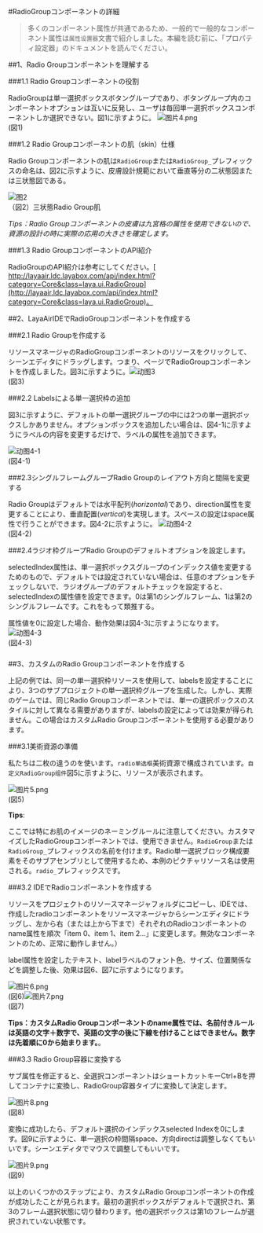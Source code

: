 #RadioGroupコンポーネントの詳細

>多くのコンポーネント属性が共通であるため、一般的で一般的なコンポーネント属性は`属性设置器`文書で紹介しました。本編を読む前に、「プロパティ設定器」のドキュメントを読んでください。

##1、Radio Groupコンポーネントを理解する

###1.1 Radio Groupコンポーネントの役割

RadioGroupは単一選択ボックスボタングループであり、ボタングループ内のコンポーネントオプションは互いに反発し、ユーザは毎回単一選択ボックスコンポーネントしか選択できない。図1に示すように。
![图片4.png](img/1.gif)<br/>(図1)

###1.2 Radio Groupコンポーネントの肌（skin）仕様

Radio Groupコンポーネントの肌は`RadioGroup`または`RadioGroup_`プレフィックスの命名は、図2に示すように、皮膚設計規範において垂直等分の二状態図または三状態図である。

![图2](img/2.png)<br/>（図2）三状態Radio Group肌

*Tips：Radio Groupコンポーネントの皮膚は九宮格の属性を使用できないので、資源の設計の時に実際の応用の大きさを確定します。*

###1.3 Radio GroupコンポーネントのAPI紹介

RadioGroupのAPI紹介は参考にしてください。[ http://layaair.ldc.layabox.com/api/index.html?category=Core&class=laya.ui.RadioGroup](http://layaair.ldc.layabox.com/api/index.html?category=Core&class=laya.ui.RadioGroup)。




##2、LayaAirIDEでRadioGroupコンポーネントを作成する

###2.1 Radio Groupを作成する

リソースマネージャのRadioGroupコンポーネントのリソースをクリックして、シーンエディタにドラッグします。つまり、ページでRadioGroupコンポーネントを作成しました。図3に示すように。
​![动图3](img/3.gif)<br/>(図3)



###2.2 Labelsによる単一選択枠の追加

図3に示すように、デフォルトの単一選択グループの中には2つの単一選択ボックスしかありません。オプションボックスを追加したい場合は、図4-1に示すようにラベルの内容を変更するだけで、ラベルの属性を追加できます。

​![动图4-1](img/4-1.gif)<br/>(図4-1)



###2.3シングルフレームグループRadio Groupのレイアウト方向と間隔を変更する

Radio Groupはデフォルトでは水平配列(*horizontal*)であり、direction属性を変更することにより、垂直配置(*vertical*)を実現します。スペースの設定はspace属性で行うことができます。図4-2に示すように。
![动图4-2](img/4-2.gif)<br/>(図4-2)



###2.4ラジオ枠グループRadio Groupのデフォルトオプションを設定します。

selectedIndex属性は、単一選択ボックスグループのインデックス値を変更するためのもので、デフォルトでは設定されていない場合は、任意のオプションをチェックしないで、ラジオグループのデフォルトチェックを設定すると、selectedIndexの属性値を設定できます。0は第1のシングルフレーム、1は第2のシングルフレームです。これをもって類推する。

属性値を0に設定した場合、動作効果は図4-3に示すようになります。
![动图4-3](img/4-3.gif)<br/>(図4-3)

### 



##3、カスタムのRadio Groupコンポーネントを作成する

上記の例では、同一の単一選択枠リソースを使用して、labelsを設定することにより、3つのサブプロジェクトの単一選択枠グループを生成した。しかし、実際のゲームでは、同じRadio Groupコンポーネントでは、単一の選択ボックスのスタイルに対して異なる需要がありますが、labelsの設定によっては効果が得られません。この場合はカスタムRadio Groupコンポーネントを使用する必要があります。




###3.1美術資源の準備

私たちは二枚の違うのを使います。`radio单选框`美術資源で構成されています。`自定义RadioGroup组件`図5に示すように、リソースが表示されます。

​![图片5.png](img/5.png)<br/>(図5)

**Tips**:

ここでは特にお肌のイメージのネーミングルールに注意してください。カスタマイズしたRadioGroupコンポーネントでは、使用できません。`RadioGroup`または`RadioGroup_`プレフィックスの名前を付けます。Radio単一選択ブロック構成要素をそのサブアセンブリとして使用するため、本例のピクチャリソース名は使用される。`radio_`プレフィックスです。



###3.2 IDEでRadioコンポーネントを作成する

リソースをプロジェクトのリソースマネージャフォルダにコピーし、IDEでは、作成したradioコンポーネントをリソースマネージャからシーンエディタにドラッグし、左から右（または上から下まで）それぞれのRadioコンポーネントのname属性を順次「item 0、item 1、item 2...」に変更します。無効なコンポーネントのため、正常に動作しません。）

label属性を設定したテキスト、labelラベルのフォント色、サイズ、位置関係などを調整した後、効果は図6、図7に示すようになります。

​![图片6.png](img/6.png)<br/>(図6)![图片7.png](img/7.png)<br/>(図7)

​**Tips：カスタムRadio Groupコンポーネントのname属性では、名前付きルールは英語の文字＋数字で、英語の文字の後に下線を付けることはできません。数字は先着順に0から始まります。**。



###3.3 Radio Group容器に変換する

サブ属性を修正すると、全選択コンポーネントはショートカットキーCtrl+Bを押してコンテナに変換し、RadioGroup容器タイプに変換して決定します。

​![图片8.png](img/8.png)<br/>(図8)



変換に成功したら、デフォルト選択のインデックスselected Indexを0にします。図9に示すように、単一選択の枠間隔space、方向directは調整しなくてもいいです。シーンエディタでマウスで調整してもいいです。

​![图片9.png](img/9.png)<br/>(図9)

以上のいくつかのステップにより、カスタムRadio Groupコンポーネントの作成が成功したことが見られます。最初の選択ボックスがデフォルトで選択され、第3のフレーム選択状態に切り替わります。他の選択ボックスは第1のフレームが選択されていない状態です。